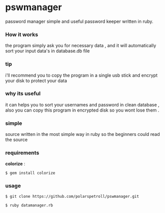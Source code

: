 # pswmanager
password manager
simple and useful password keeper written in ruby.

### How it works
the program simply ask you for necessary data , and it will automatically sort your input data's in database.db file
### tip
i'll recommend you to copy the program in a single usb stick and encrypt your disk to protect your data
### why its useful
it can helps you to sort your usernames and password in clean database , also you can copy this program in encrypted disk so you wont lose them .
### simple
source written in the most simple way in ruby so the beginners could read the source
### requirements 
**colorize** :

``
$ gem install colorize
``
### usage 
``
$ git clone https://github.com/polarspetroll/pswmanager.git
``

``
$ ruby datamanager.rb
``
 

